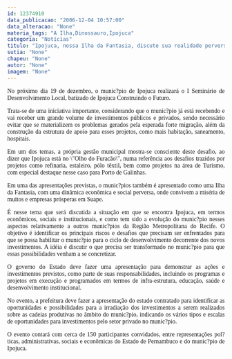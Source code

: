```yaml
---
id: 12374910
data_publicacao: "2006-12-04 10:57:00"
data_alteracao: "None"
materia_tags: "A Ilha,Dinossauro,Ipojuca"
categoria: "Notícias"
titulo: "Ipojuca, nossa Ilha da Fantasia, discute sua realidade perversa e o futuro de sonhos"
sutia: "None"
chapeu: "None"
autor: "None"
imagem: "None"
---
```

<p><P align=justify><FONT face=Verdana>No próximo dia 19 de dezembro, o munic?pio de Ipojuca realizará o I Seminário de Desenvolvimento Local, batizado de Ipojuca Construindo o Futuro.</FONT></P></p>
<p><P align=justify><FONT face=Verdana>Trata-se de uma iniciativa importante, considerando que o munic?pio já está recebendo e vai receber um grande volume de investimentos públicos e privados, sendo necessário evitar que se materializem os problemas gerados pela esperada forte migração, além da construção da estrutura de apoio para esses projetos, como mais habitação, saneamento, hospitais.</FONT></P></p>
<p><P align=justify><FONT face=Verdana>Em um dos temas, a própria gestão municipal mostra-se consciente deste desafio, ao dizer que Ipojuca está no \"Olho do Furacão\", numa referência aos desafios trazidos por projetos como refinaria, estaleiro, pólo têxtil, bem como projetos na área de Turismo, com especial destaque nesse caso para Porto de Galinhas.</FONT></P></p>
<p><P align=justify><FONT face=Verdana>Em uma das apresentações previstas, o munic?pios também é apresentado como uma Ilha da Fantasia, com uma dinâmica econômica e social perversa, onde convivem a miséria de muitos e empresas prósperas em Suape.</FONT></P></p>
<p><P align=justify><FONT face=Verdana>É nesse tema que será discutida a situação em que se encontra Ipojuca, em termos econômicos, sociais e institucionais, e como tem sido a evolução do munic?pio nesses aspectos relativamente a outros munic?pios da Região Metropolitana do Recife. O objetivo é identificar os principais riscos e desafios que precisam ser enfrentados para que se possa habilitar o munic?pio para o ciclo de desenvolvimento decorrente dos novos investimentos. A idéia é discutir o que precisa ser transformado no munic?pio para que essas possibilidades venham a se concretizar.</FONT></P></p>
<p><P align=justify><FONT face=Verdana>O governo do Estado deve fazer uma apresentação para demonstrar as ações e investimentos previstos, como parte de suas responsabilidades, incluindo os programas e projetos em execução e programados em termos de infra-estrutura, educação, saúde e desenvolvimento institucional.</FONT></P></p>
<p><P align=justify><FONT face=Verdana>No evento, a prefeitura deve fazer a apresentação do estudo contratado para identificar as oportunidades e possibilidades para a irradiação dos investimentos a serem realizados sobre as cadeias produtivas no âmbito do munic?pio, indicando os vários tipos e escalas de oportunidades para investimentos pelo setor privado no munic?pio.</FONT></P></p>
<p><P align=justify><FONT face=Verdana>O evento contará com cerca de 150 participantes convidados, entre representações pol?ticas, administrativas, sociais e econômicas do Estado de Pernambuco e do munic?pio de Ipojuca.</FONT></P> </p>
